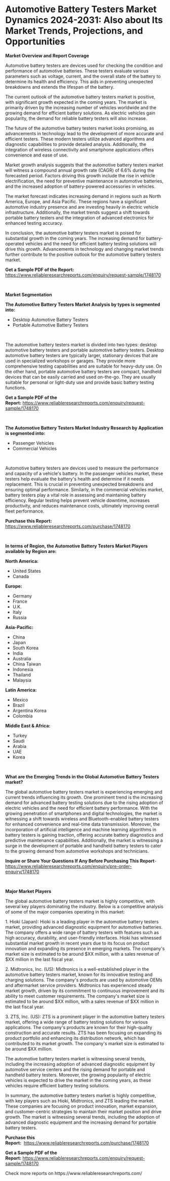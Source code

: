 <p><h1>Automotive Battery Testers Market Dynamics 2024-2031: Also about Its Market Trends, Projections, and Opportunities</h1></p><p><strong>Market Overview and Report Coverage</strong></p>
<p><p>Automotive battery testers are devices used for checking the condition and performance of automotive batteries. These testers evaluate various parameters such as voltage, current, and the overall state of the battery to determine its health and efficiency. This aids in preventing unexpected breakdowns and extends the lifespan of the battery.</p><p>The current outlook of the automotive battery testers market is positive, with significant growth expected in the coming years. The market is primarily driven by the increasing number of vehicles worldwide and the growing demand for efficient battery solutions. As electric vehicles gain popularity, the demand for reliable battery testers will also increase.</p><p>The future of the automotive battery testers market looks promising, as advancements in technology lead to the development of more accurate and efficient testers. These modern testers utilize advanced algorithms and diagnostic capabilities to provide detailed analysis. Additionally, the integration of wireless connectivity and smartphone applications offers convenience and ease of use.</p><p>Market growth analysis suggests that the automotive battery testers market will witness a compound annual growth rate (CAGR) of 6.6% during the forecasted period. Factors driving this growth include the rise in vehicle electrification, the need for preventive maintenance in automotive batteries, and the increased adoption of battery-powered accessories in vehicles.</p><p>The market forecast indicates increasing demand in regions such as North America, Europe, and Asia Pacific. These regions have a significant automotive industry presence and are investing heavily in electric vehicle infrastructure. Additionally, the market trends suggest a shift towards portable battery testers and the integration of advanced electronics for enhanced testing accuracy.</p><p>In conclusion, the automotive battery testers market is poised for substantial growth in the coming years. The increasing demand for battery-operated vehicles and the need for efficient battery testing solutions will drive this growth. Advancements in technology and changing market trends further contribute to the positive outlook for the automotive battery testers market.</p></p>
<p><strong>Get a Sample PDF of the Report:</strong> <a href="https://www.reliableresearchreports.com/enquiry/request-sample/1748170">https://www.reliableresearchreports.com/enquiry/request-sample/1748170</a></p>
<p>&nbsp;</p>
<p><strong>Market Segmentation</strong></p>
<p><strong>The Automotive Battery Testers Market Analysis by types is segmented into:</strong></p>
<p><ul><li>Desktop Automotive Battery Testers</li><li>Portable Automotive Battery Testers</li></ul></p>
<p>&nbsp;</p>
<p><p>The automotive battery testers market is divided into two types: desktop automotive battery testers and portable automotive battery testers. Desktop automotive battery testers are typically larger, stationary devices that are used in specialized workshops or garages. They provide more comprehensive testing capabilities and are suitable for heavy-duty use. On the other hand, portable automotive battery testers are compact, handheld devices that can be easily carried and used on-the-go. They are usually suitable for personal or light-duty use and provide basic battery testing functions.</p></p>
<p><strong>Get a Sample PDF of the Report:</strong>&nbsp;<a href="https://www.reliableresearchreports.com/enquiry/request-sample/1748170">https://www.reliableresearchreports.com/enquiry/request-sample/1748170</a></p>
<p>&nbsp;</p>
<p><strong>The Automotive Battery Testers Market Industry Research by Application is segmented into:</strong></p>
<p><ul><li>Passenger Vehicles</li><li>Commercial Vehicles</li></ul></p>
<p>&nbsp;</p>
<p><p>Automotive battery testers are devices used to measure the performance and capacity of a vehicle's battery. In the passenger vehicles market, these testers help evaluate the battery's health and determine if it needs replacement. This is crucial in preventing unexpected breakdowns and ensuring optimal performance. Similarly, in the commercial vehicles market, battery testers play a vital role in assessing and maintaining battery efficiency. Regular testing helps prevent vehicle downtime, increases productivity, and reduces maintenance costs, ultimately improving overall fleet performance.</p></p>
<p><strong>Purchase this Report:</strong>&nbsp; <a href="https://www.reliableresearchreports.com/purchase/1748170">https://www.reliableresearchreports.com/purchase/1748170</a></p>
<p>&nbsp;</p>
<p><strong>In terms of Region, the Automotive Battery Testers Market Players available by Region are:</strong></p>
<p>
    <p> <strong> North America: </strong>
        <ul>
            <li>United States</li>
            <li>Canada</li>
        </ul>
        </p> 
    <p> <strong> Europe: </strong>
        <ul>
            <li>Germany</li>
            <li>France</li>
            <li>U.K.</li>
            <li>Italy</li>
            <li>Russia</li>
        </ul>
        </p> 
    <p> <strong> Asia-Pacific: </strong>
        <ul>
            <li>China</li>
            <li>Japan</li>
            <li>South Korea</li>
            <li>India</li>
            <li>Australia</li>
            <li>China Taiwan</li>
            <li>Indonesia</li>
            <li>Thailand</li>
            <li>Malaysia</li>
        </ul>
        </p> 
    <p> <strong> Latin America: </strong>
        <ul>
            <li>Mexico</li>
            <li>Brazil</li>
            <li>Argentina Korea</li>
            <li>Colombia</li>
        </ul>
        </p> 
    <p> <strong> Middle East & Africa: </strong>
        <ul>
            <li>Turkey</li>
            <li>Saudi</li>
            <li>Arabia</li>
            <li>UAE</li>
            <li>Korea</li>
        </ul>
    </p>
    </p>
<p>&nbsp;</p>
<p><strong>What are the Emerging Trends in the Global Automotive Battery Testers market?</strong></p>
<p><p>The global automotive battery testers market is experiencing emerging and current trends influencing its growth. One prominent trend is the increasing demand for advanced battery testing solutions due to the rising adoption of electric vehicles and the need for efficient battery performance. With the growing penetration of smartphones and digital technologies, the market is witnessing a shift towards wireless and Bluetooth-enabled battery testers for enhanced convenience and real-time data transmission. Moreover, the incorporation of artificial intelligence and machine learning algorithms in battery testers is gaining traction, offering accurate battery diagnostics and predictive maintenance capabilities. Additionally, the market is witnessing a surge in the development of portable and handheld battery testers to cater to the growing demand from automotive workshops and technicians.</p></p>
<p><strong>Inquire or Share Your Questions If Any Before Purchasing This Report</strong>- <a href="https://www.reliableresearchreports.com/enquiry/pre-order-enquiry/1748170">https://www.reliableresearchreports.com/enquiry/pre-order-enquiry/1748170</a></p>
<p>&nbsp;</p>
<p><strong>Major Market Players</strong></p>
<p><p>The global automotive battery testers market is highly competitive, with several key players dominating the industry. Below is a competitive analysis of some of the major companies operating in this market:</p><p>1. Hioki (Japan): Hioki is a leading player in the automotive battery testers market, providing advanced diagnostic equipment for automotive batteries. The company offers a wide range of battery testers with features such as high accuracy, durability, and user-friendly interfaces. Hioki has witnessed substantial market growth in recent years due to its focus on product innovation and expanding its presence in emerging markets. The company's market size is estimated to be around $XX million, with a sales revenue of $XX million in the last fiscal year.</p><p>2. Midtronics, Inc. (US): Midtronics is a well-established player in the automotive battery testers market, known for its innovative testing and charging solutions. The company's products are used by automotive OEMs and aftermarket service providers. Midtronics has experienced steady market growth, driven by its commitment to continuous improvement and its ability to meet customer requirements. The company's market size is estimated to be around $XX million, with a sales revenue of $XX million in the last fiscal year.</p><p>3. ZTS, Inc. (US): ZTS is a prominent player in the automotive battery testers market, offering a wide range of battery testing solutions for various applications. The company's products are known for their high-quality construction and accurate results. ZTS has been focusing on expanding its product portfolio and enhancing its distribution network, which has contributed to its market growth. The company's market size is estimated to be around $XX million.</p><p>The automotive battery testers market is witnessing several trends, including the increasing adoption of advanced diagnostic equipment by automotive service centers and the rising demand for portable and handheld battery testers. Moreover, the growing popularity of electric vehicles is expected to drive the market in the coming years, as these vehicles require efficient battery testing solutions.</p><p>In summary, the automotive battery testers market is highly competitive, with key players such as Hioki, Midtronics, and ZTS leading the market. These companies are focusing on product innovation, market expansion, and customer-centric strategies to maintain their market position and drive growth. The market is witnessing several trends, including the adoption of advanced diagnostic equipment and the increasing demand for portable battery testers.</p></p>
<p><strong>Purchase this Report:</strong>&nbsp;&nbsp;<a href="https://www.reliableresearchreports.com/purchase/1748170">https://www.reliableresearchreports.com/purchase/1748170</a></p>
<p></p>
<p><strong>Get a Sample PDF of the Report:</strong>&nbsp;<a href="https://www.reliableresearchreports.com/enquiry/request-sample/1748170">https://www.reliableresearchreports.com/enquiry/request-sample/1748170</a></p>
<p>Check more reports on https://www.reliableresearchreports.com/</p>